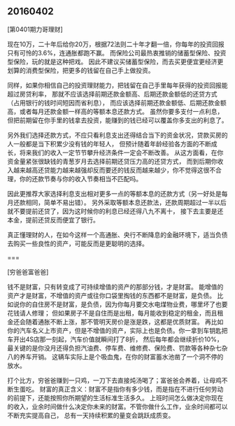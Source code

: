 ## 20160402

\[第0401期力哥理财]

现在10万，二十年后给你20万，根据72法则二十年才翻一倍，你每年的投资回报只有可怜的3.6%，连通胀都跑不赢。
而保险公司最热衷推销的储蓄型保险、投资型保险，玩的就是这种把戏。
因此不建议买储蓄型保险，而去买更便宜更经济更划算的消费型保险，把更多的钱留在自己手上做投资。

同样，如果你相信自己的投资理财能力，把钱留在自己手里每年获得的投资回报能超过房贷利率，
那就不应该选择前期还款金额高、后期还款金额低的还贷方式（占用银行的钱时间短因而省利息），
而应该选择前期还款金额低、后期还款金额高，或者每月还款金额一样高的等额本息还款方式。
虽然你要多支付一点利息，但把前期留在你手里的钱拿去投资，能赚到的钱已经可以覆盖你多支出的利息了。

另外我们选择还款方式，不应只看利息支出还得结合当下的资金状况，贷款买房的人一般都是当下积累少没有钱的年轻人，
但预计随着年龄经验各方面的不断成长，将来我们的收入一定节节攀升经济条件一定会不断改善。
从这方面看，在你资金量紧张很缺钱的青葱岁月去选择前期还贷压力高的还贷方式，
而到后期你收入越来越高还贷能力越来越强却反而要还的钱反而越来越少，你不觉得这很不合理，你的还款节奏与你的收入节奏相当不匹配吗。

因此更推荐大家选择利息支出相对更多一点的等额本息的还款方式（另一好处是每月还款相同，简单不易出错）。
另外采取等额本息还款法，还款周期超过一半以后就不要提前还贷了，因为这时候你的利息已经还得八九不离十，
接下去主要是还本金，提前还贷反而便宜了银行。

真正懂理财的人，在如今这样一个高通胀、央行不断降息的金融环境下，适当负债去购买一些良性的资产，可能反而是更聪明的选择。

===

\[穷爸爸富爸爸]

钱不是财富，只有转变成了可持续增值的资产的那部分钱，才是财富。
能增值的资产才是财富，不增值的资产或往你口袋里掏钱的东西都不是财富，是负债。
比如说你的自住房不是财富，是负债，因为你每月要交水电煤物业费，哪里坏了也要花钱请人修理；
但如果房子不是自住而是出租，每月能收到稳定的租金，而且租金还会随着通胀不断上涨，那不管明天房价是涨是跌，这都是优质财富。
再比如你的汽车名义上市资产，但是不增值的资产，实际上也是负债。你一拿到车钥匙把车开出4S店那一刻起，汽车价值就瞬间打了8折，
然后每年都会继续折价10%，最关键的是你没月还得负担汽油费、停车费、维修费、保险费、罚款等各种杂七杂八的养车开销。
这辆车实际上是个吸血鬼，在你的财富蓄水池凿了一个洞不停的放水。

打个比方，穷爸爸赚到一只鸡，一刀下去直接炖汤喝了；富爸爸会养着，让母鸡不断生蛋吃。
财富的真正含义：财富不是指你有多少钱，而是指在不进行任何劳动的前提下，还能按照你所期望的生活标准生活多久。
上班时间怎么做决定你现在的收入，业余时间做什么决定你未来的财富。不管你做什么工作，业余时间都可以不断充实提高自己，
总有一天持续积累的量变会跳跃成质变。


